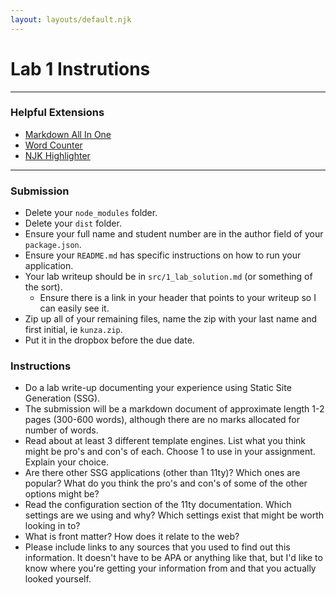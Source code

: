 ```yaml
---
layout: layouts/default.njk
---
```

# Lab 1 Instrutions
---

### Helpful Extensions

-   [Markdown All In One](https://marketplace.visualstudio.com/items?itemName=yzhang.markdown-all-in-one)
-   [Word Counter](https://marketplace.visualstudio.com/items?itemName=Ludwig.wordcounter)
-   [NJK Highlighter](https://marketplace.visualstudio.com/items?itemName=eseom.nunjucks-template)
---

### Submission

-   Delete your `node_modules` folder.
-   Delete your `dist` folder.
-   Ensure your full name and student number are in the author field of your `package.json`.
-   Ensure your `README.md` has specific instructions on how to run your application.
-   Your lab writeup should be in `src/1_lab_solution.md` (or something of the sort).
    -   Ensure there is a link in your header that points to your writeup so I can easily see it.
-   Zip up all of your remaining files, name the zip with your last name and first initial, ie `kunza.zip`.
-   Put it in the dropbox before the due date.

### Instructions

-   Do a lab write-up documenting your experience using Static Site Generation (SSG).
-   The submission will be a markdown document of approximate length 1-2 pages (300-600 words), although there are no marks allocated for number of words. 
-   Read about at least 3 different template engines.  List what you think might be pro's and con's of each.  Choose 1 to use in your assignment.  Explain your choice.
-   Are there other SSG applications (other than 11ty)?  Which ones are popular?  What do you think the pro's and con's of some of the other options might be?
-   Read the configuration section of the 11ty documentation.  Which settings are we using and why?  Which settings exist that might be worth looking in to?
-   What is front matter?  How does it relate to the web?
-   Please include links to any sources that you used to find out this information.  It doesn't have to be APA or anything like that, but I'd like to know where you're getting your information from and that you actually looked yourself.